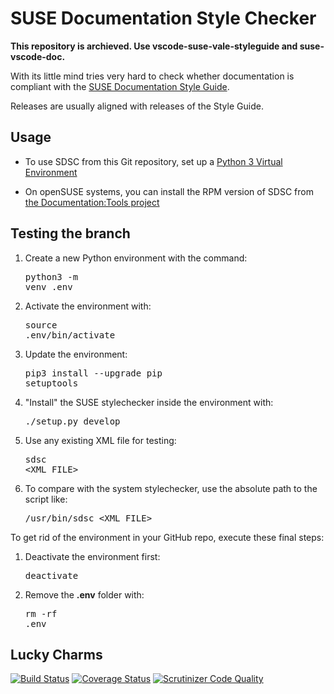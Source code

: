 # SUSE Documentation Style Checker

**This repository is archieved. Use vscode-suse-vale-styleguide and suse-vscode-doc.**

With its little mind tries very hard to check whether documentation is compliant with the
[SUSE Documentation Style Guide](https://github.com/SUSE/doc-styleguide).

Releases are usually aligned with releases of the Style Guide.


## Usage

* To use SDSC from this Git repository, set up a
  [Python 3 Virtual Environment](https://github.com/openSUSE/suse-doc-style-checker/wiki/Initializing-Python3-Virtual-Environment)

* On openSUSE systems, you can install the RPM version of SDSC from
  [the Documentation:Tools project](https://build.opensuse.org/project/show/Documentation:Tools)


## Testing the branch
1. Create a new Python environment with the command: <pre>python3 -m venv .env</pre>
2. Activate the environment with: <pre>source .env/bin/activate</pre>
3. Update the environment: <pre>pip3 install --upgrade pip setuptools</pre>
4. "Install" the SUSE stylechecker inside the environment with: <pre>./setup.py develop</pre>
5. Use any existing XML file for testing: <pre>sdsc <XML_FILE></pre>
6. To compare with the system stylechecker, use the absolute path to the script like: <pre>/usr/bin/sdsc <XML_FILE></pre>

To get rid of the environment in your GitHub repo, execute these final steps:
1. Deactivate the environment first: <pre>deactivate</pre>
2. Remove the <strong>.env</strong> folder with: <pre>rm -rf .env</pre>


## Lucky Charms

[![Build Status](https://travis-ci.org/openSUSE/suse-doc-style-checker.svg?branch=main)](https://travis-ci.org/openSUSE/suse-doc-style-checker)
[![Coverage Status](https://coveralls.io/repos/github/openSUSE/suse-doc-style-checker/badge.svg?branch=main)](https://coveralls.io/github/openSUSE/suse-doc-style-checker?branch=main)
[![Scrutinizer Code Quality](https://scrutinizer-ci.com/g/openSUSE/suse-doc-style-checker/badges/quality-score.png?b=main)](https://scrutinizer-ci.com/g/openSUSE/suse-doc-style-checker/?branch=main)

